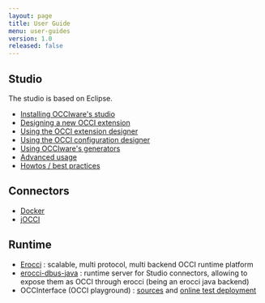 ```yaml
---
layout: page
title: User Guide
menu: user-guides
version: 1.0
released: false
---
```


## Studio

The studio is based on Eclipse.

* [Installing OCCIware's studio](studio-installation.html)
* [Designing a new OCCI extension](studio-new-occi-extension.html)
* [Using the OCCI extension designer](studio-extension-designer.html)
* [Using the OCCI configuration designer](studio-configuration-designer.html)
* [Using OCCIware's generators](studio-generators.html)
* [Advanced usage](studio-advanced-usage.html)
* [Howtos / best practices](howtos.html)

## Connectors

* [Docker](connector-docker.html)
* [jOCCI](connector-jocci.html)

## Runtime 

* [Erocci](http://erocci.ow2.org) : scalable, multi protocol, multi backend OCCI runtime platform
* [erocci-dbus-java](http://github.com/occiware/erocci-dbus-java) : runtime server for Studio connectors, allowing to expose them as OCCI through erocci (being an erocci java backend)
* OCCInterface (OCCI playground) : [sources](https://github.com/occiware/OCCInterface) and [online test deployment](http://occinterface.herokuapp.com/)
